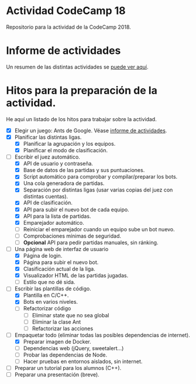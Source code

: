 # Actividad CodeCamp 18
Repositorio para la actividad de la CodeCamp 2018.

# Informe de actividades

Un resumen de las distintas actividades se [puede ver aquí](https://github.com/ezequiel-umu/ActividadCodeCamp18/blob/master/INFORME.md).

# Hitos para la preparación de la actividad.

He aquí un listado de los hitos para trabajar sobre la actividad.

- [x] Elegir un juego: Ants de Google. Véase [informe de actividades](#informe-de-actividades).
- [x] Planificar las distintas ligas.
  - [x] Planificar la agrupación y los equipos.
  - [x] Planificar el modo de clasificación.
- [ ] Escribir el juez automático.
  - [x] API de usuario y contraseña.
  - [x] Base de datos de las partidas y sus puntuaciones.
  - [x] Script automático para comprobar y compilar/preparar los bots.
  - [x] Una cola generadora de partidas.
  - [x] Separación por distintas ligas (usar varias copias del juez con distintas cuentas).
  - [x] API de clasificación.
  - [x] API para subir el nuevo bot de cada equipo.
  - [x] API para la lista de partidas.
  - [x] Emparejador automático.
  - [ ] Reiniciar el emparejador cuando un equipo sube un bot nuevo.
  - [ ] Comprobaciones mínimas de seguridad. 
  - [ ] **Opcional** API para pedir partidas manuales, sin ránking.
- [ ] Una página web de interfaz de usuario
  - [x] Página de login.
  - [x] Página para subir el nuevo bot.
  - [x] Clasificación actual de la liga.
  - [x] Visualizador HTML de las partidas jugadas. 
  - [ ] Estilo que no dé sida.
- [ ] Escribir las plantillas de código.
  - [x] Plantilla en C/C++.
  - [x] Bots en varios niveles.
  - [ ] Refactorizar código
    - [ ] Eliminar state que no sea global
    - [ ] Eliminar la clase Ant
    - [ ] Refactorizar las acciones
- [ ] Empaquetar todo (eliminar todas las posibles dependencias de internet).
  - [x] Preparar imagen de Docker.
  - [ ] Dependencias web (jQuery, sweetalert...)
  - [ ] Probar las dependencias de Node.
  - [ ] Hacer pruebas en entornos aislados, sin internet.
- [ ] Preparar un tutorial para los alumnos (C++).
- [ ] Preparar una presentación (breve).  
